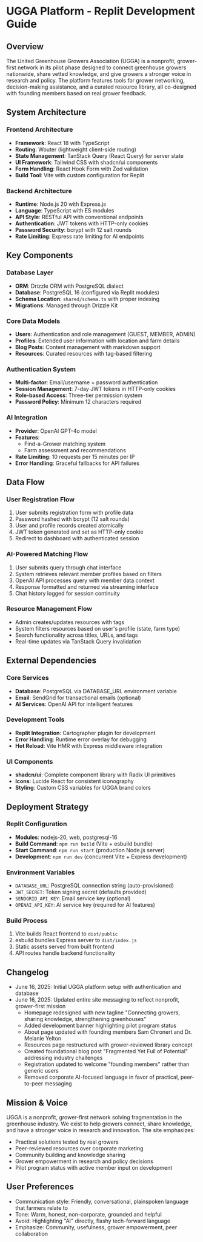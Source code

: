# UGGA Platform - Replit Development Guide

## Overview

The United Greenhouse Growers Association (UGGA) is a nonprofit, grower-first network in its pilot phase designed to connect greenhouse growers nationwide, share vetted knowledge, and give growers a stronger voice in research and policy. The platform features tools for grower networking, decision-making assistance, and a curated resource library, all co-designed with founding members based on real grower feedback.

## System Architecture

### Frontend Architecture
- **Framework**: React 18 with TypeScript
- **Routing**: Wouter (lightweight client-side routing)
- **State Management**: TanStack Query (React Query) for server state
- **UI Framework**: Tailwind CSS with shadcn/ui components
- **Form Handling**: React Hook Form with Zod validation
- **Build Tool**: Vite with custom configuration for Replit

### Backend Architecture
- **Runtime**: Node.js 20 with Express.js
- **Language**: TypeScript with ES modules
- **API Style**: RESTful API with conventional endpoints
- **Authentication**: JWT tokens with HTTP-only cookies
- **Password Security**: bcrypt with 12 salt rounds
- **Rate Limiting**: Express rate limiting for AI endpoints

## Key Components

### Database Layer
- **ORM**: Drizzle ORM with PostgreSQL dialect
- **Database**: PostgreSQL 16 (configured via Replit modules)
- **Schema Location**: `shared/schema.ts` with proper indexing
- **Migrations**: Managed through Drizzle Kit

### Core Data Models
- **Users**: Authentication and role management (GUEST, MEMBER, ADMIN)
- **Profiles**: Extended user information with location and farm details
- **Blog Posts**: Content management with markdown support
- **Resources**: Curated resources with tag-based filtering

### Authentication System
- **Multi-factor**: Email/username + password authentication
- **Session Management**: 7-day JWT tokens in HTTP-only cookies
- **Role-based Access**: Three-tier permission system
- **Password Policy**: Minimum 12 characters required

### AI Integration
- **Provider**: OpenAI GPT-4o model
- **Features**: 
  - Find-a-Grower matching system
  - Farm assessment and recommendations
- **Rate Limiting**: 10 requests per 15 minutes per IP
- **Error Handling**: Graceful fallbacks for API failures

## Data Flow

### User Registration Flow
1. User submits registration form with profile data
2. Password hashed with bcrypt (12 salt rounds)
3. User and profile records created atomically
4. JWT token generated and set as HTTP-only cookie
5. Redirect to dashboard with authenticated session

### AI-Powered Matching Flow
1. User submits query through chat interface
2. System retrieves relevant member profiles based on filters
3. OpenAI API processes query with member data context
4. Response formatted and returned via streaming interface
5. Chat history logged for session continuity

### Resource Management Flow
- Admin creates/updates resources with tags
- System filters resources based on user's profile (state, farm type)
- Search functionality across titles, URLs, and tags
- Real-time updates via TanStack Query invalidation

## External Dependencies

### Core Services
- **Database**: PostgreSQL via DATABASE_URL environment variable
- **Email**: SendGrid for transactional emails (optional)
- **AI Services**: OpenAI API for intelligent features

### Development Tools
- **Replit Integration**: Cartographer plugin for development
- **Error Handling**: Runtime error overlay for debugging
- **Hot Reload**: Vite HMR with Express middleware integration

### UI Components
- **shadcn/ui**: Complete component library with Radix UI primitives
- **Icons**: Lucide React for consistent iconography
- **Styling**: Custom CSS variables for UGGA brand colors

## Deployment Strategy

### Replit Configuration
- **Modules**: nodejs-20, web, postgresql-16
- **Build Command**: `npm run build` (Vite + esbuild bundle)
- **Start Command**: `npm run start` (production Node.js server)
- **Development**: `npm run dev` (concurrent Vite + Express development)

### Environment Variables
- `DATABASE_URL`: PostgreSQL connection string (auto-provisioned)
- `JWT_SECRET`: Token signing secret (defaults provided)
- `SENDGRID_API_KEY`: Email service key (optional)
- `OPENAI_API_KEY`: AI service key (required for AI features)

### Build Process
1. Vite builds React frontend to `dist/public`
2. esbuild bundles Express server to `dist/index.js`
3. Static assets served from built frontend
4. API routes handle backend functionality

## Changelog

- June 16, 2025: Initial UGGA platform setup with authentication and database
- June 16, 2025: Updated entire site messaging to reflect nonprofit, grower-first mission
  - Homepage redesigned with new tagline "Connecting growers, sharing knowledge, strengthening greenhouses"
  - Added development banner highlighting pilot program status
  - About page updated with founding members Sam Chronert and Dr. Melanie Yelton
  - Resources page restructured with grower-reviewed library concept
  - Created foundational blog post "Fragmented Yet Full of Potential" addressing industry challenges
  - Registration updated to welcome "founding members" rather than generic users
  - Removed corporate AI-focused language in favor of practical, peer-to-peer messaging

## Mission & Voice

UGGA is a nonprofit, grower-first network solving fragmentation in the greenhouse industry. We exist to help growers connect, share knowledge, and have a stronger voice in research and innovation. The site emphasizes:

- Practical solutions tested by real growers
- Peer-reviewed resources over corporate marketing
- Community building and knowledge sharing
- Grower empowerment in research and policy decisions
- Pilot program status with active member input on development

## User Preferences

- Communication style: Friendly, conversational, plainspoken language that farmers relate to
- Tone: Warm, honest, non-corporate, grounded and helpful
- Avoid: Highlighting "AI" directly, flashy tech-forward language
- Emphasize: Community, usefulness, grower empowerment, peer collaboration